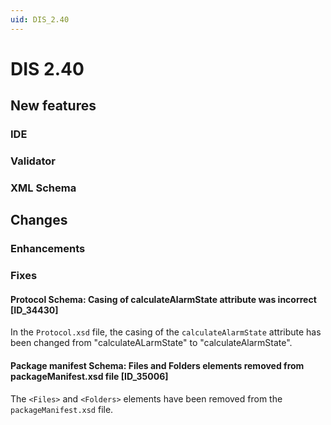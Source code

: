 ```yaml
---
uid: DIS_2.40
---
```


# DIS 2.40

## New features

### IDE

### Validator

### XML Schema

## Changes

### Enhancements

### Fixes

#### Protocol Schema: Casing of calculateAlarmState attribute was incorrect [ID_34430]

In the `Protocol.xsd` file, the casing of the `calculateAlarmState` attribute has been changed from "calculateALarmState" to "calculateAlarmState".

#### Package manifest Schema: Files and Folders elements removed from packageManifest.xsd file [ID_35006]

The `<Files>` and `<Folders>` elements have been removed from the `packageManifest.xsd` file.
